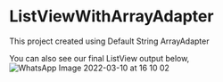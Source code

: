 # ListViewWithArrayAdapter
This project created using Default String ArrayAdapter

You can also see our final ListView output below,
![WhatsApp Image 2022-03-10 at 16 10 02](https://user-images.githubusercontent.com/55725137/157819860-fac05a2a-1801-43c3-9c1d-ee1449861c0d.jpeg)
